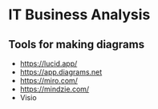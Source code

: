 # IT Business Analysis


## Tools for making diagrams

- https://lucid.app/
- https://app.diagrams.net
- https://miro.com/
- https://mindzie.com/
- Visio